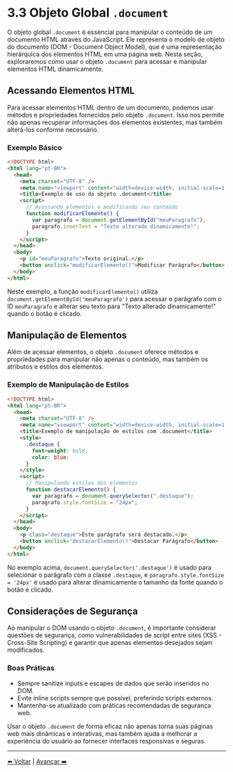 # 3.3 Objeto Global `.document`

O objeto global `.document` é essencial para manipular o conteúdo de um documento HTML através do JavaScript. Ele representa o modelo de objeto do documento (DOM - Document Object Model), que é uma representação hierárquica dos elementos HTML em uma página web. Nesta seção, exploraremos como usar o objeto `.document` para acessar e manipular elementos HTML dinamicamente.

## Acessando Elementos HTML

Para acessar elementos HTML dentro de um documento, podemos usar métodos e propriedades fornecidos pelo objeto `.document`. Isso nos permite não apenas recuperar informações dos elementos existentes, mas também alterá-los conforme necessário.

### Exemplo Básico

```html
<!DOCTYPE html>
<html lang="pt-BR">
  <head>
    <meta charset="UTF-8" />
    <meta name="viewport" content="width=device-width, initial-scale=1.0" />
    <title>Exemplo de uso do objeto .document</title>
    <script>
      // Acessando elementos e modificando seu conteúdo
      function modificarElemento() {
        var paragrafo = document.getElementById("meuParagrafo");
        paragrafo.innerText = "Texto alterado dinamicamente!";
      }
    </script>
  </head>
  <body>
    <p id="meuParagrafo">Texto original.</p>
    <button onclick="modificarElemento()">Modificar Parágrafo</button>
  </body>
</html>
```

Neste exemplo, a função `modificarElemento()` utiliza `document.getElementById('meuParagrafo')` para acessar o parágrafo com o ID `meuParagrafo` e alterar seu texto para "Texto alterado dinamicamente!" quando o botão é clicado.

## Manipulação de Elementos

Além de acessar elementos, o objeto `.document` oferece métodos e propriedades para manipular não apenas o conteúdo, mas também os atributos e estilos dos elementos.

### Exemplo de Manipulação de Estilos

```html
<!DOCTYPE html>
<html lang="pt-BR">
  <head>
    <meta charset="UTF-8" />
    <meta name="viewport" content="width=device-width, initial-scale=1.0" />
    <title>Exemplo de manipulação de estilos com .document</title>
    <style>
      .destaque {
        font-weight: bold;
        color: blue;
      }
    </style>
    <script>
      // Manipulando estilos dos elementos
      function destacarElemento() {
        var paragrafo = document.querySelector(".destaque");
        paragrafo.style.fontSize = "24px";
      }
    </script>
  </head>
  <body>
    <p class="destaque">Este parágrafo será destacado.</p>
    <button onclick="destacarElemento()">Destacar Parágrafo</button>
  </body>
</html>
```

No exemplo acima, `document.querySelector('.destaque')` é usado para selecionar o parágrafo com a classe `.destaque`, e `paragrafo.style.fontSize = '24px'` é usado para alterar dinamicamente o tamanho da fonte quando o botão é clicado.

## Considerações de Segurança

Ao manipular o DOM usando o objeto `.document`, é importante considerar questões de segurança, como vulnerabilidades de script entre sites (XSS - Cross-Site Scripting) e garantir que apenas elementos desejados sejam modificados.

### Boas Práticas

- Sempre sanitize inputs e escapes de dados que serão inseridos no DOM.
- Evite inline scripts sempre que possível, preferindo scripts externos.
- Mantenha-se atualizado com práticas recomendadas de segurança web.

Usar o objeto `.document` de forma eficaz não apenas torna suas páginas web mais dinâmicas e interativas, mas também ajuda a melhorar a experiência do usuário ao fornecer interfaces responsivas e seguras.

---

[⬅️ Voltar](cap3-02.md) | [Avançar ➡️](cap3-04.md)
